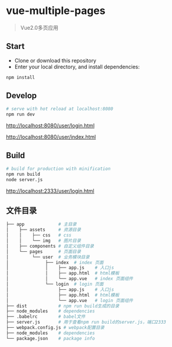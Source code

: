 # vue-multiple-pages

>Vue2.0多页应用

## Start

 - Clone or download this repository
 - Enter your local directory, and install dependencies:

``` bash
npm install
```

## Develop

``` bash
# serve with hot reload at localhost:8080
npm run dev

```

[http://localhost:8080/user/login.html](http://localhost:8080/user/login.html)

[http://localhost:8080/user/index.html](http://localhost:8080/user/index.html)

## Build

``` bash
# build for production with minification
npm run build
node server.js
```

[http://localhost:2333/user/login.html](http://localhost:2333/user/login.html)

## 文件目录

```bash
├── app             # 主目录
│    ├── assets     # 资源目录
│    │    ├── css   # css
│    │    └── img   # 图片目录
│    ├── components # 自定义组件目录
│    └── pages      # 页面目录
│         └── user  # 业务模块目录
│              ├── index  # index 页面
│              │    ├── app.js    # 入口js
│              │    ├── app.html  # html模板
│              │    └── app.vue   # index 页面组件
│              └── login  # login 页面
│                   ├── app.js    # 入口js
│                   ├── app.html  # html模板
│                   └── app.vue   # login 页面组件
├── dist            # npm run build生成的目录
├── node_modules    # dependencies
├── .babelrc        # babel文件
├── server.js       # 用于查看npm run build的server.js，端口2333
├── webpack.config.js # webpack配置目录
├── node_modules    # dependencies
└── package.json    # package info
```
